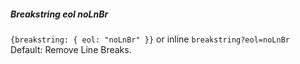 ##### Breakstring eol noLnBr
`{breakstring: { eol: "noLnBr" }}` or inline `breakstring?eol=noLnBr`  
Default: Remove Line Breaks.  